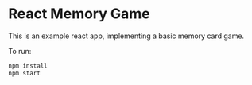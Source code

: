 # React Memory Game

This is an example react app, implementing a basic memory card game.

To run:
````bash
npm install
npm start
````
